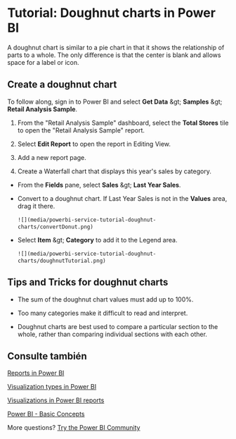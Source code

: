 <properties
   pageTitle="Tutorial: Doughnut charts in Power BI"
   description="Tutorial: Doughnut charts in Power BI"
   services="powerbi"
   documentationCenter=""
   authors="mihart"
   manager="mblythe"
   backup=""
   editor=""
   tags=""
   qualityFocus="no"
   qualityDate=""/>

<tags
   ms.service="powerbi"
   ms.devlang="NA"
   ms.topic="article"
   ms.tgt_pltfrm="NA"
   ms.workload="powerbi"
   ms.date="08/11/2016"
   ms.author="mihart"/>

# Tutorial: Doughnut charts in Power BI

A  doughnut chart is similar to a pie chart in that it shows the relationship of parts to a whole. The only difference is that the center is blank and allows space for a label or icon.

## Create a doughnut chart

To follow along, sign in to Power BI and select <bpt id="p1">**</bpt>Get Data<ept id="p1">**</ept> <ph id="ph1">\&gt;</ph> <bpt id="p2">**</bpt>Samples<ept id="p2">**</ept> <ph id="ph2">\&gt;</ph> <bpt id="p3">**</bpt>Retail Analysis Sample<ept id="p3">**</ept>. 

1. From the "Retail Analysis Sample" dashboard, select the <bpt id="p1">**</bpt>Total Stores<ept id="p1">**</ept> tile to open the "Retail Analysis Sample" report.

2. Select <bpt id="p1">**</bpt>Edit Report<ept id="p1">**</ept> to open the report in Editing View.

3. Add a new report page.

4. Create a Waterfall chart that displays this year's sales by category.

  - From the <bpt id="p1">**</bpt>Fields<ept id="p1">**</ept> pane, select <bpt id="p2">**</bpt>Sales<ept id="p2">**</ept> <ph id="ph1">\&gt;</ph> <bpt id="p3">**</bpt>Last Year Sales<ept id="p3">**</ept>.

  - Convert to a doughnut chart. If Last Year Sales is not in the <bpt id="p1">**</bpt>Values<ept id="p1">**</ept> area, drag it there.

        ![](media/powerbi-service-tutorial-doughnut-charts/convertDonut.png)

  - Select <bpt id="p1">**</bpt>Item<ept id="p1">**</ept> <ph id="ph1">\&gt;</ph> <bpt id="p2">**</bpt>Category<ept id="p2">**</ept> to add it to the Legend area. 

        ![](media/powerbi-service-tutorial-doughnut-charts/doughnutTutorial.png)

## Tips and Tricks for doughnut charts

-   The sum of the doughnut chart values must add up to 100%.

-   Too many categories make it difficult to read and interpret.

-   Doughnut charts are best used to compare a particular section to the whole, rather than comparing individual sections with each other. 

## Consulte también

[Reports in Power BI](powerbi-service-reports.md)

[Visualization types in Power BI](powerbi-service-visualization-types-for-reports-and-q-and-a.md)

[Visualizations in Power BI reports](powerbi-service-visualizations-for-reports.md)

[Power BI - Basic Concepts](powerbi-service-basic-concepts.md)

More questions? [Try the Power BI Community](http://community.powerbi.com/)
